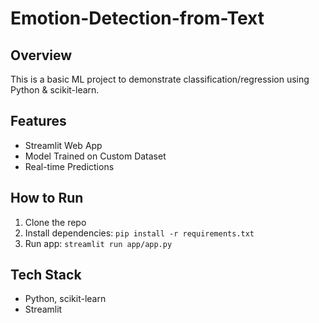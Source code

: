 # Emotion-Detection-from-Text

## Overview
This is a basic ML project to demonstrate classification/regression using Python & scikit-learn.

## Features
- Streamlit Web App
- Model Trained on Custom Dataset
- Real-time Predictions

## How to Run
1. Clone the repo
2. Install dependencies: `pip install -r requirements.txt`
3. Run app: `streamlit run app/app.py`

## Tech Stack
- Python, scikit-learn
- Streamlit
